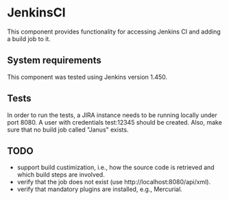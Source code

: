 # JenkinsCI

This component provides functionality for accessing Jenkins CI and adding a build
job to it.

## System requirements
This component was tested using Jenkins version 1.450.

## Tests

In order to run the tests, a JIRA instance needs to be running locally under
port 8080. A user with credentials test:12345 should be created. Also, make
sure that no build job called "Janus" exists.

## TODO
 - support build custimization, i.e., how the source code is retrieved and which
   build steps are involved.
 - verify that the job does not exist (use http://localhost:8080/api/xml).
 - verify that mandatory plugins are installed, e.g., Mercurial.